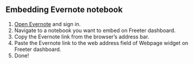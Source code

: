 ## Embedding Evernote notebook

1. <a href="{{ curItem.homeUrl|e }}" target="_blank">Open Evernote</a> and sign in.
2. Navigate to a notebook you want to embed on Freeter dashboard.
3. Copy the Evernote link from the browser’s address bar.
4. Paste the Evernote link to the web address field of Webpage widget on Freeter dashboard.
5. Done!
